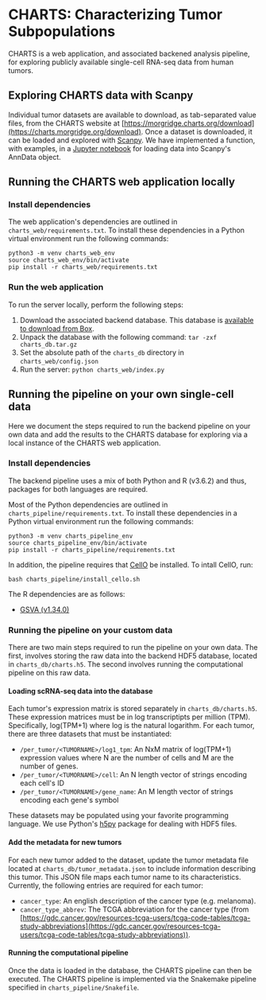 # CHARTS: Characterizing Tumor Subpopulations

CHARTS is a web application, and associated backened analysis pipeline, for exploring publicly available single-cell RNA-seq data from human tumors. 

## Exploring CHARTS data with Scanpy

Individual tumor datasets are available to download, as tab-separated value files, from the CHARTS website at [https://morgridge.charts.org/download](https://charts.morgridge.org/download). Once a dataset is downloaded, it can be loaded and explored with [Scanpy](https://scanpy.readthedocs.io/en/stable/). We have implemented a function, with examples, in a [Jupyter notebook](https://github.com/stewart-lab/CHARTS/blob/master/explore_charts_results.ipynb) for loading data into Scanpy's AnnData object.

## Running the CHARTS web application locally

### Install dependencies

The web application's dependencies are outlined in `charts_web/requirements.txt`.  To install these dependencies in a Python virtual environment run the following commands:

```
python3 -m venv charts_web_env 
source charts_web_env/bin/activate
pip install -r charts_web/requirements.txt  
```

### Run the web application

To run the server locally, perform the following steps:
1. Download the associated backend database. This database is [available to download from Box](https://uwmadison.box.com/s/e2nnhzwgiuww4uid199rshsjuysf04bx).
2. Unpack the database with the following command: `tar -zxf charts_db.tar.gz`
3. Set the absolute path of the `charts_db` directory in `charts_web/config.json`
4. Run the server: `python charts_web/index.py` 

## Running the pipeline on your own single-cell data

Here we document the steps required to run the backend pipeline on your own data and add the results to the CHARTS database for exploring via a local instance of the CHARTS web application.

### Install dependencies

The backend pipeline uses a mix of both Python and R (v3.6.2) and thus, packages for both languages are required. 

Most of the Python dependencies are outlined in `charts_pipeline/requirements.txt`.  To install these dependencies in a Python virtual environment run the following commands:

```
python3 -m venv charts_pipeline_env
source charts_pipeline_env/bin/activate
pip install -r charts_pipeline/requirements.txt
```

In addition, the pipeline requires that [CellO](https://github.com/deweylab/CellO) be installed. To intall CellO, run: 
```
bash charts_pipeline/install_cello.sh
```

The  R dependencies are as follows:
* [GSVA (v1.34.0)](https://www.bioconductor.org/packages/release/bioc/html/GSVA.html)


### Running the pipeline on your custom data

There are two main steps required to run the pipeline on your own data.  The first, involves storing the raw data into the backend HDF5 database, located in `charts_db/charts.h5`.  The second involves running the computational pipeline on this raw data.

#### Loading scRNA-seq data into the database

Each tumor's expression matrix is stored separately in `charts_db/charts.h5`.  These expression matrices must be in log transcriptipts per million (TPM). Specifically, log(TPM+1) where log is the natural logarithm.  For each tumor, there are three datasets that must be instantiated:
* `/per_tumor/<TUMORNAME>/log1_tpm`: An NxM matrix of log(TPM+1) expression values where N are the number of cells and M are the number of genes. 
* `/per_tumor/<TUMORNAME>/cell`: An N length vector of strings encoding each cell's ID
* `/per_tumor/<TUMORNAME>/gene_name`: An M length vector of strings encoding each gene's symbol

These datasets may be populated using your favorite programming language. We use Python's [h5py](http://www.h5py.org) package for dealing with HDF5 files. 

#### Add the metadata for new tumors

For each new tumor added to the dataset, update the tumor metadata file located at `charts_db/tumor_metadata.json` to include information describing this tumor. This JSON file maps each tumor name to its characteristics.  Currently, the following entries are required for each tumor:
* `cancer_type`: An english description of the cancer type (e.g. melanoma).
* `cancer_type_abbrev`: The TCGA abbreviation for the cancer type (from [https://gdc.cancer.gov/resources-tcga-users/tcga-code-tables/tcga-study-abbreviations](https://gdc.cancer.gov/resources-tcga-users/tcga-code-tables/tcga-study-abbreviations)).

#### Running the computational pipeline

Once the data is loaded in the database, the CHARTS pipeline can then be executed. The CHARTS pipeline is implemented via the Snakemake pipeline specified in `charts_pipeline/Snakefile`.


 

